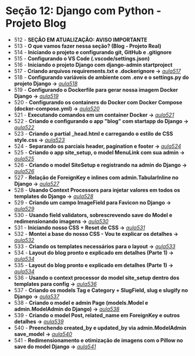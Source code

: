 # Seção 12: Django com Python - Projeto Blog

- 512 - **SEÇÃO EM ATUALIZAÇÃO: AVISO IMPORTANTE**
- 513 - **O que vamos fazer nessa seção? (Blog - Projeto Real)**
- 514 - **Iniciando o projeto e configurando git, GitHub e .gitignore**
- 515 - **Configurando o VS Code (.vscode/settings.json)**
- 516 - **Iniciando o projeto Django com django-admin startproject**
- 517 - **Criando arquivos requirements.txt e .dockerignore ->** *[aula517](./)*
- 518 - **Configurando variáveis de ambiente com .env e o settings.py do projeto Django ->** *[aula518](./)*
- 519 - **Configurando o Dockerfile para gerar nossa imagem Docker Django ->** *[aula519](./Dockerfile)*
- 520 - **Configurando os containers do Docker com Docker Compose (docker-compose.yml) ->** *[aula520](./docker-compose.yml)*
- 521 - **Executando comandos em um container Docker ->** *[aula521](./commands.md)*
- 522 - **Criando e configurando o app "blog" com startapp do Django ->** *[aula522](./djangoapp/blog/)*
- 523 - **Criando o partial _head.html e carregando o estilo de CSS style.css ->** *[aula523](./djangoapp/blog/templates/blog/partials/_head.html)*
- 524 - **Separando os parciais header, pagination e footer ->** *[aula524](./djangoapp/blog/templates/blog/partials/)*
- 525 - **Criando o app site_setup, o model MenuLink com sua admin ->** *[aula525](./djangoapp/site_setup/)*
- 526 - **Criando o model SiteSetup e registrando na admin do Django ->** *[aula526](./djangoapp/site_setup/)*
- 527 - **Relação de ForeignKey e inlines com admin.TabularInline no Django ->** *[aula527](./djangoapp/site_setup/)*
- 528 - **Usando Context Processors para injetar valores em todos os templates do Django ->** *[aula528](./djangoapp/site_setup/context_processors.py)*
- 529 - **Criando um campo ImageField para Favicon no Django ->** *[aula529](./djangoapp/site_setup/)*
- 530 - **Usando field validators, sobrescrevendo save do Model e redimensionando imagens ->** *[aula530](./djangoapp/utils/)*
- 531 - **Iniciando nosso CSS + Reset de CSS ->** *[aula531](./djangoapp/blog/static/)*
- 532 - **Montei a base do nosso CSS - Vou te explicar os detalhes ->** *[aula532](./djangoapp/blog/static/blog/css/style.css)*
- 533 - **Criando os templates necessários para o layout ->** *[aula533](./djangoapp/blog/)*
- 534 - **Layout do blog pronto e explicado em detalhes (Parte 1) ->** *[aula534](./djangoapp/blog/)*
- 535 - **Layout do blog pronto e explicado em detalhes (Parte 1) ->** *[aula534](./djangoapp/blog/)*
- 536 - **Usando o context processor do model site_setup dentro dos templates para config ->** *[aula536](./djangoapp/blog/)*
- 537 - **Criando os models Tag e Category + SlugField, slug e slugify no Django ->** *[aula537](./djangoapp/blog/)*
- 538 - **Criando o model e admin Page (models.Model e admin.ModelAdmin do Django) ->** *[aula538](./djangoapp/blog/)*
- 539 - **Criando o model Post, related_name em ForeignKey e outros detalhes ->** *[aula539](./djangoapp/blog/)*
- 540 - **Preenchendo created_by e updated_by via admin.ModelAdmin save_model ->** *[aula540](./djangoapp/blog/admin.py)*
- 541 - **Redimensionamento e otimização de imagens com o Pillow no save do model Django ->** *[aula541](./djangoapp/utils/)*